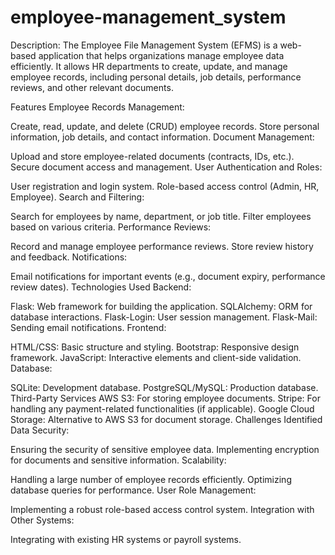 # employee-management_system

Description:
The Employee File Management System (EFMS) is a web-based application that helps organizations manage employee data efficiently. It allows HR departments to create, update, and manage employee records, including personal details, job details, performance reviews, and other relevant documents.

Features
Employee Records Management:

Create, read, update, and delete (CRUD) employee records.
Store personal information, job details, and contact information.
Document Management:

Upload and store employee-related documents (contracts, IDs, etc.).
Secure document access and management.
User Authentication and Roles:

User registration and login system.
Role-based access control (Admin, HR, Employee).
Search and Filtering:

Search for employees by name, department, or job title.
Filter employees based on various criteria.
Performance Reviews:

Record and manage employee performance reviews.
Store review history and feedback.
Notifications:

Email notifications for important events (e.g., document expiry, performance review dates).
Technologies Used
Backend:

Flask: Web framework for building the application.
SQLAlchemy: ORM for database interactions.
Flask-Login: User session management.
Flask-Mail: Sending email notifications.
Frontend:

HTML/CSS: Basic structure and styling.
Bootstrap: Responsive design framework.
JavaScript: Interactive elements and client-side validation.
Database:

SQLite: Development database.
PostgreSQL/MySQL: Production database.
Third-Party Services
AWS S3: For storing employee documents.
Stripe: For handling any payment-related functionalities (if applicable).
Google Cloud Storage: Alternative to AWS S3 for document storage.
Challenges Identified
Data Security:

Ensuring the security of sensitive employee data.
Implementing encryption for documents and sensitive information.
Scalability:

Handling a large number of employee records efficiently.
Optimizing database queries for performance.
User Role Management:

Implementing a robust role-based access control system.
Integration with Other Systems:

Integrating with existing HR systems or payroll systems.
